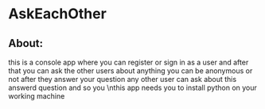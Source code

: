 # AskEachOther
## About:
this is a console app where you can register or sign in as a user and after that you can ask the other users about anything you can be anonymous or not after they answer your question any other user can ask about this answerd question and so you \nthis app needs you to install python on your working machine 
